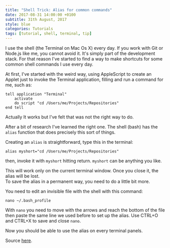 ```yaml
---
title: "Shell Trick: Alias for common commands"
date: 2017-08-31 14:00:00 +0100
subtitle: 31th August, 2017
style: blue
categories: Tutorials
tags: [tutorial, shell, terminal, tip]
---
```


I use the shell (the Terminal on Mac Os X) every day. If you work with Git or Node.js like me, you cannot avoid it. It's simply part of the development stack. For that reason I've started to find a way to make shortcuts for some common shell commands I use every day.

At first, I've started with the weird way, using AppleScript to create an Applet just to invoke the Terminal application, filling and run a command for me, such as:

```shell
tell application "Terminal"
	activate
	do script "cd /Users/me/Projects/Repositories"
end tell
```

Actually It works but I've felt that was not the right way to do.

After a bit of research I've learned the right one. The shell (bash) has the `alias` function that does precisely this sort of things.

Creating an `alias` is straightforward, type this in the terminal:

```shell
alias myshort="cd /Users/me/Projects/Repositories"
```

then, invoke it with `myshort` hitting return. `myshort` can be anything you like.

This will work only on the current terminal window. Once you close it, the alias will be lost.  
To save the alias in a permanent way, you need to do a little bit more.

You need to edit an invisible file with the shell with this command:

```shell
nano ~/.bash_profile
```

With `nano` you need to move with the arrows and reach the bottom of the file then paste the same line we used before to set up the alias. Use CTRL+O and CTRL+X to save and close `nano`.

Now you should be able to use the alias on every terminal panels.

Source [here](http://www.techradar.com/how-to/computing/apple/terminal-101-creating-aliases-for-commands-1305638).

